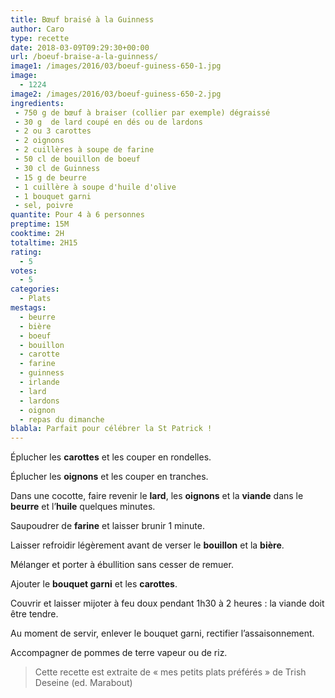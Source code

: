 ```yaml
---
title: Bœuf braisé à la Guinness
author: Caro
type: recette
date: 2018-03-09T09:29:30+00:00
url: /boeuf-braise-a-la-guinness/
image1: /images/2016/03/boeuf-guiness-650-1.jpg
image:
  - 1224
image2: /images/2016/03/boeuf-guiness-650-2.jpg
ingredients:
 - 750 g de bœuf à braiser (collier par exemple) dégraissé
 - 30 g  de lard coupé en dés ou de lardons
 - 2 ou 3 carottes
 - 2 oignons
 - 2 cuillères à soupe de farine
 - 50 cl de bouillon de boeuf
 - 30 cl de Guinness
 - 15 g de beurre
 - 1 cuillère à soupe d'huile d'olive
 - 1 bouquet garni
 - sel, poivre
quantite: Pour 4 à 6 personnes
preptime: 15M
cooktime: 2H
totaltime: 2H15
rating:
  - 5
votes:
  - 5
categories:
  - Plats
mestags:
  - beurre
  - bière
  - boeuf
  - bouillon
  - carotte
  - farine
  - guinness
  - irlande
  - lard
  - lardons
  - oignon
  - repas du dimanche
blabla: Parfait pour célébrer la St Patrick !
---
```

Éplucher les **carottes** et les couper en rondelles.

Éplucher les **oignons** et les couper en tranches.

Dans une cocotte, faire revenir le **lard**, les **oignons** et la **viande** dans le **beurre** et l&rsquo;**huile** quelques minutes.

Saupoudrer de **farine** et laisser brunir 1 minute.

Laisser refroidir légèrement avant de verser le **bouillon** et la **bière**.

Mélanger et porter à ébullition sans cesser de remuer.

Ajouter le **bouquet garni** et les **carottes**.

Couvrir et laisser mijoter à feu doux pendant 1h30 à 2 heures : la viande doit être tendre.

Au moment de servir, enlever le bouquet garni, rectifier l&rsquo;assaisonnement.

Accompagner de pommes de terre vapeur ou de riz.

> Cette recette est extraite de « mes petits plats préférés » de Trish Deseine (ed. Marabout)
